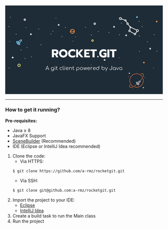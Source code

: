 ![Our cool banner](./assets/RocketGit.jpg)

---

### How to get it running?

**Pre-requisites:**
* Java ≥ 8
* JavaFX Support
* [SceneBuilder](https://gluonhq.com/products/scene-builder/) (Recommended)
* IDE (Eclipse or IntelliJ Idea recommended)

1. Clone the code:
    * Via HTTPS:
     ```bash
     $ git clone https://github.com/a-rmz/rocketgit.git
     ```
    * Via SSH:
     ```bash
     $ git clone git@github.com:a-rmz/rocketgit.git
     ```
2. Import the project to your IDE:
    * [Eclipse](https://help.eclipse.org/neon/index.jsp?topic=%2Forg.eclipse.platform.doc.user%2Ftasks%2Ftasks-importproject.htm)
    * [IntelliJ Idea](https://www.jetbrains.com/help/idea/import-project-or-module-wizard.html)
3. Create a build task to run the Main class
4. Run the project

 